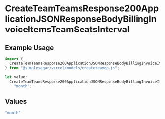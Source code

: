 # CreateTeamTeamsResponse200ApplicationJSONResponseBodyBillingInvoiceItemsTeamSeatsInterval

## Example Usage

```typescript
import {
  CreateTeamTeamsResponse200ApplicationJSONResponseBodyBillingInvoiceItemsTeamSeatsInterval,
} from "@simplesagar/vercel/models/createteamop.js";

let value:
  CreateTeamTeamsResponse200ApplicationJSONResponseBodyBillingInvoiceItemsTeamSeatsInterval =
    "month";
```

## Values

```typescript
"month"
```